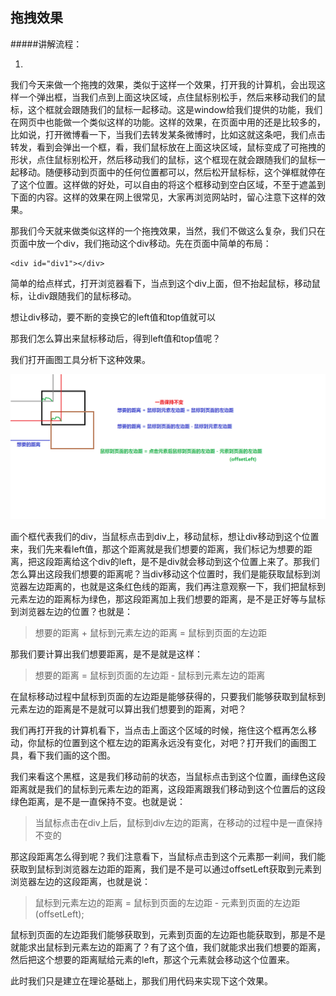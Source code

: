 拖拽效果
--------------

#####讲解流程：

1. 



我们今天来做一个拖拽的效果，类似于这样一个效果，打开我的计算机，会出现这样一个弹出框，当我们点到上面这块区域，点住鼠标别松手，然后来移动我们的鼠标，这个框就会跟随我们的鼠标一起移动。这是window给我们提供的功能，我们在网页中也能做一个类似这样的功能。这样的效果，在页面中用的还是比较多的，比如说，打开微博看一下，当我们去转发某条微博时，比如这就这条吧，我们点击转发，看到会弹出一个框，看，我们鼠标放在上面这块区域，鼠标变成了可拖拽的形状，点住鼠标别松开，然后移动我们的鼠标，这个框现在就会跟随我们的鼠标一起移动。随便移动到页面中的任何位置都可以，然后松开鼠标标，这个弹框就停在了这个位置。这样做的好处，可以自由的将这个框移动到空白区域，不至于遮盖到下面的内容。这样的效果在网上很常见，大家再浏览网站时，留心注意下这样的效果。

那我们今天就来做类似这样的一个拖拽效果，当然，我们不做这么复杂，我们只在页面中放一个div，我们拖动这个div移动。先在页面中简单的布局：

	<div id="div1"></div>

简单的给点样式，打开浏览器看下，当点到这个div上面，但不抬起鼠标，移动鼠标，让div跟随我们的鼠标移动。


想让div移动，要不断的变换它的left值和top值就可以

那我们怎么算出来鼠标移动后，得到left值和top值呢？

我们打开画图工具分析下这种效果。

![Alt drag](drag.png)

画个框代表我们的div，当鼠标点击到div上，移动鼠标，想让div移动到这个位置来，我们先来看left值，那这个距离就是我们想要的距离，我们标记为想要的距离，把这段距离给这个div的left，是不是div就会移动到这个位置上来了。那我们怎么算出这段我们想要的距离呢？当div移动这个位置时，我们是能获取鼠标到浏览器左边距离的，也就是这条红色线的距离，我们再注意观察一下，我们把鼠标到元素左边的距离标为绿色，那这段距离加上我们想要的距离，是不是正好等与鼠标到浏览器左边的位置？也就是：

>想要的距离 + 鼠标到元素左边的距离 = 鼠标到页面的左边距

那我们要计算出我们想要距离，是不是就是这样：

>想要的距离 = 鼠标到页面的左边距 - 鼠标到元素左边的距离

在鼠标移动过程中鼠标到页面的左边距是能够获得的，只要我们能够获取到鼠标到元素左边的距离是不是就可以算出我们想要到的距离，对吧？

我们再打开我的计算机看下，当点击上面这个区域的时候，拖住这个框再怎么移动，你鼠标的位置到这个框左边的距离永远没有变化，对吧？打开我们的画图工具，看下我们画的这个图。

我们来看这个黑框，这是我们移动前的状态，当鼠标点击到这个位置，画绿色这段距离就是我们的鼠标到元素左边的距离，这段距离跟我们移动到这个位置后的这段绿色距离，是不是一直保持不变。也就是说：

>当鼠标点击在div上后，鼠标到div左边的距离，在移动的过程中是一直保持不变的

那这段距离怎么得到呢？我们注意看下，当鼠标点击到这个元素那一刹间，我们能获取到鼠标到浏览器左边距的距离，我们是不是可以通过offsetLeft获取到元素到浏览器左边的这段距离，也就是说：

>鼠标到元素左边的距离 = 鼠标到页面的左边距 - 元素到页面的左边距(offsetLeft);

鼠标到页面的左边距我们能够获取到，元素到页面的左边距也能获取到，那是不是就能求出鼠标到元素左边的距离了？有了这个值，我们就能求出我们想要的距离，然后把这个想要的距离赋给元素的left，那这个元素就会移动这个位置来。

此时我们只是建立在理论基础上，那我们用代码来实现下这个效果。
























